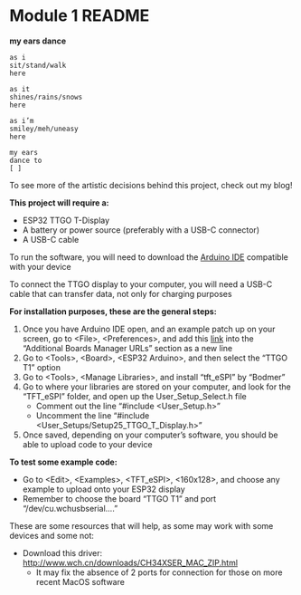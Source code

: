 # Module 1 README

**my ears dance**

```
as i 
sit/stand/walk
here

as it 
shines/rains/snows
here

as i’m
smiley/meh/uneasy
here

my ears
dance to
[ ]
```

To see more of the artistic decisions behind this project, check out my blog!

**This project will require a:** 
- ESP32 TTGO T-Display
- A battery or power source (preferably with a USB-C connector)
- A USB-C cable

To run the software, you will need to download the [Arduino IDE](https://www.arduino.cc/en/software) compatible with your device

To connect the TTGO display to your computer, you will need a USB-C cable that can transfer data, not only for charging purposes

**For installation purposes, these are the general steps:**
1. Once you have Arduino IDE open, and an example patch up on your screen, go to \<File\>, \<Preferences\>, and add this [link](https://dl.espressif.com/dl/package_esp32_index.json) into the “Additional Boards Manager URLs” section as a new line
2. Go to \<Tools\>, \<Board\>, \<ESP32 Arduino\>, and then select the “TTGO T1” option
3. Go to \<Tools\>, \<Manage Libraries\>, and install “tft_eSPI” by “Bodmer”
4. Go to where your libraries are stored on your computer, and look for the “TFT_eSPI” folder, and open up the User_Setup_Select.h file
    - Comment out the line “#include <User_Setup.h>”
    - Uncomment the line “#include <User_Setups/Setup25_TTGO_T_Display.h>”
5. Once saved, depending on your computer’s software, you should be able to upload code to your device
  
**To test some example code:**
- Go to \<Edit\>, \<Examples\>, \<TFT_eSPI\>, \<160x128\>, and choose any example to upload onto your ESP32 display
- Remember to choose the board “TTGO T1” and port “/dev/cu.wchusbserial….”

These are some resources that will help, as some may work with some devices and some not:
- Download this driver: http://www.wch.cn/downloads/CH34XSER_MAC_ZIP.html
    -  It may fix the absence of 2 ports for connection for those on more recent MacOS software


